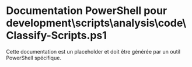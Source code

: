 # Documentation PowerShell pour development\scripts\analysis\code\Classify-Scripts.ps1

Cette documentation est un placeholder et doit être générée par un outil PowerShell spécifique.
